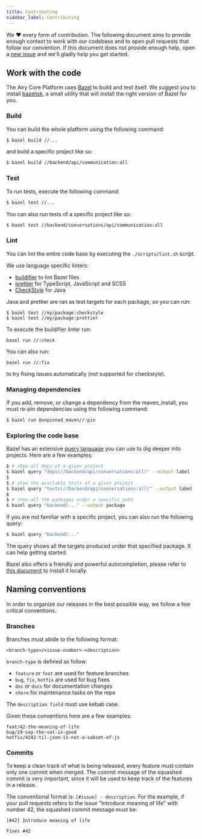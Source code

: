 ```yaml
---
title: Contributing
sidebar_label: Contributing
---
```


We ❤️ every form of contribution. The following document aims to provide enough
context to work with our codebase and to open pull requests that follow our
convention.  If this document does not provide enough help, open a [new
issue](https://github.com/airyhq/airy/issues/new) and we'll gladly help you get
started.

## Work with the code

The Airy Core Platform uses [Bazel](https://bazel.build/) to build and test
itself. We suggest you to install
[bazelisk](https://github.com/bazelbuild/bazelisk), a small utility that will
install the right version of Bazel for you.

### Build

You can build the whole platform using the following command:

```sh
$ bazel build //...
```

and build a specific project like so:

```sh
$ bazel build //backend/api/communication:all
```

### Test

To run tests, execute the following command:

```sh
$ bazel test //...
```

You can also run tests of a specific project like so:

```sh
$ bazel test //backend/conversations/api/communication:all
```

### Lint

You can lint the entire code base by executing the `./scripts/lint.sh` script.

We use language specific linters:

- [buildifier](https://github.com/bazelbuild/buildtools/tree/master/buildifier)
  to lint Bazel files
- [prettier](https://prettier.io/) for TypeScript, JavaScript and SCSS
- [CheckStyle](https://checkstyle.sourceforge.io/) for Java

Java and prettier are ran as test targets for each package, so you can run:

```shell script
$ bazel test //my/package:checkstyle
$ bazel test //my/package:prettier 
```

To execute the buildifier linter run:

```shell script
bazel run //:check
```

You can also run:

```shell script
bazel run //:fix
```

to try fixing issues automatically (not supported for checkstyle).


### Managing dependencies

If you add, remove, or change a dependency from the maven_install, you must
re-pin dependencies using the following command:

```sh
$ bazel run @unpinned_maven//:pin
```

### Exploring the code base

Bazel has an extensive [query
language](https://docs.bazel.build/versions/master/query.html) you can use to
dig deeper into projects. Here are a few examples:

```sh
$ # show all deps of a given project
$ bazel query "deps(//backend/api/conversations:all)" --output label
$
$ # show the available tests of a given project
$ bazel query "tests(//backend/api/conversations:all)" --output label
$
$ # show all the packages under a specific path
$ bazel query "backend/..." --output package
```

If you are not familiar with a specific project, you can also run the following
query:

```sh
$ bazel query "backend/..."
```

The query shows all the targets produced under that specified package. It can
help getting started.

Bazel also offers a friendly and powerful autocompletion, please refer to [this
document](https://github.com/bazelbuild/bazel/blob/master/site/docs/completion.md)
to install it locally.

## Naming conventions

In order to organize our releases in the best possible way, we follow a few
critical conventions.

### Branches

Branches must abide to the following format:

`<branch-type>/<issue-number>-<description>`

`branch-type` is defined as follow:

- `feature` or `feat` are used for feature branches
- `bug`, `fix`, `hotfix` are used for bug fixes
- `doc` or `docs` for documentation changes
- `chore` for maintenance tasks on the repo

The `description field` must use kebab case. 

Given these conventions here are a few examples:

```
feat/42-the-meaning-of-life
bug/24-say-the-vat-is-good
hotfix/4242-til-json-is-not-a-subset-of-js
```

### Commits

To keep a clean track of what is being released, every feature must contain only
one commit when merged. The commit message of the squashed commit is very
important, since it will be used to keep track of the features in a release.

The conventional format is: `[#issue] - description`. For the example, if your
pull requests refers to the issue "Introduce meaning of life" with number 42,
the squashed commit message must be:

```
[#42] Introduce meaning of life

Fixes #42
```
